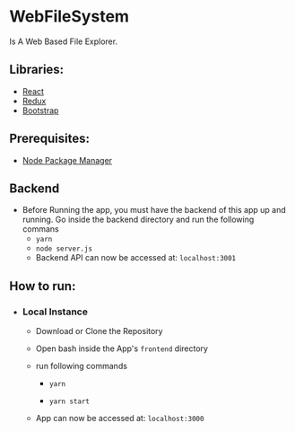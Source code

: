 # WebFileSystem

Is A Web Based File Explorer. 

## Libraries:
  * [React](https://reactjs.org/)
  * [Redux](http://redux.js.org/)
  * [Bootstrap](http://getbootstrap.com/)

## Prerequisites:
  * [Node Package Manager](https://www.npmjs.com/)


## Backend
  * Before Running the app, you must have the backend of this app up and running. Go inside the backend directory and run the following commans
    * ``` yarn ```
    * ``` node server.js ```
    * Backend API can now be accessed at: ```localhost:3001```
    
## How to run:
  * ### Local Instance

    * Download or Clone the Repository

    * Open bash inside the App's `frontend` directory

    * run following commands
      * ``` yarn ```

      * ``` yarn start ```

    * App can now be accessed at: ```localhost:3000```

